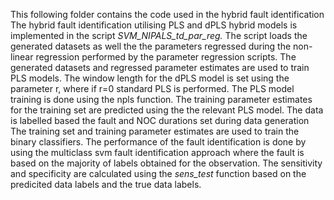 This following folder contains the code used in the hybrid fault identification 
The hybrid fault identification utilising PLS and dPLS hybrid models is implemented in the script _SVM_NIPALS_td_par_reg._ 
The script loads the generated datasets as well the the parameters regressed during the non-linear regression performed by the parameter regression
scripts.
The generated datasets and regressed parameter estimates are used to train PLS models. The window length for the dPLS model is set using the parameter r, where if r=0 standard PLS is performed.
The PLS model training is done using the npls function. The training parameter estimates for the training set are predicted using the the relevant PLS model.
The data is labelled based the fault and NOC durations set during data generation
The training set and training parameter estimates are used to train the binary classifiers. The performance of the fault identification is done by using the multiclass svm fault identification approach where the fault is based on the majority of labels obtained for the observation. 
The sensitivity and specificity are calculated using the _sens_test_ function based on the predicited data labels and the true data labels.
